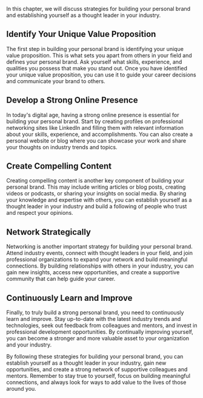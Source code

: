 
In this chapter, we will discuss strategies for building your personal brand and establishing yourself as a thought leader in your industry.

Identify Your Unique Value Proposition
--------------------------------------

The first step in building your personal brand is identifying your unique value proposition. This is what sets you apart from others in your field and defines your personal brand. Ask yourself what skills, experience, and qualities you possess that make you stand out. Once you have identified your unique value proposition, you can use it to guide your career decisions and communicate your brand to others.

Develop a Strong Online Presence
--------------------------------

In today's digital age, having a strong online presence is essential for building your personal brand. Start by creating profiles on professional networking sites like LinkedIn and filling them with relevant information about your skills, experience, and accomplishments. You can also create a personal website or blog where you can showcase your work and share your thoughts on industry trends and topics.

Create Compelling Content
-------------------------

Creating compelling content is another key component of building your personal brand. This may include writing articles or blog posts, creating videos or podcasts, or sharing your insights on social media. By sharing your knowledge and expertise with others, you can establish yourself as a thought leader in your industry and build a following of people who trust and respect your opinions.

Network Strategically
---------------------

Networking is another important strategy for building your personal brand. Attend industry events, connect with thought leaders in your field, and join professional organizations to expand your network and build meaningful connections. By building relationships with others in your industry, you can gain new insights, access new opportunities, and create a supportive community that can help guide your career.

Continuously Learn and Improve
------------------------------

Finally, to truly build a strong personal brand, you need to continuously learn and improve. Stay up-to-date with the latest industry trends and technologies, seek out feedback from colleagues and mentors, and invest in professional development opportunities. By continually improving yourself, you can become a stronger and more valuable asset to your organization and your industry.

By following these strategies for building your personal brand, you can establish yourself as a thought leader in your industry, gain new opportunities, and create a strong network of supportive colleagues and mentors. Remember to stay true to yourself, focus on building meaningful connections, and always look for ways to add value to the lives of those around you.
